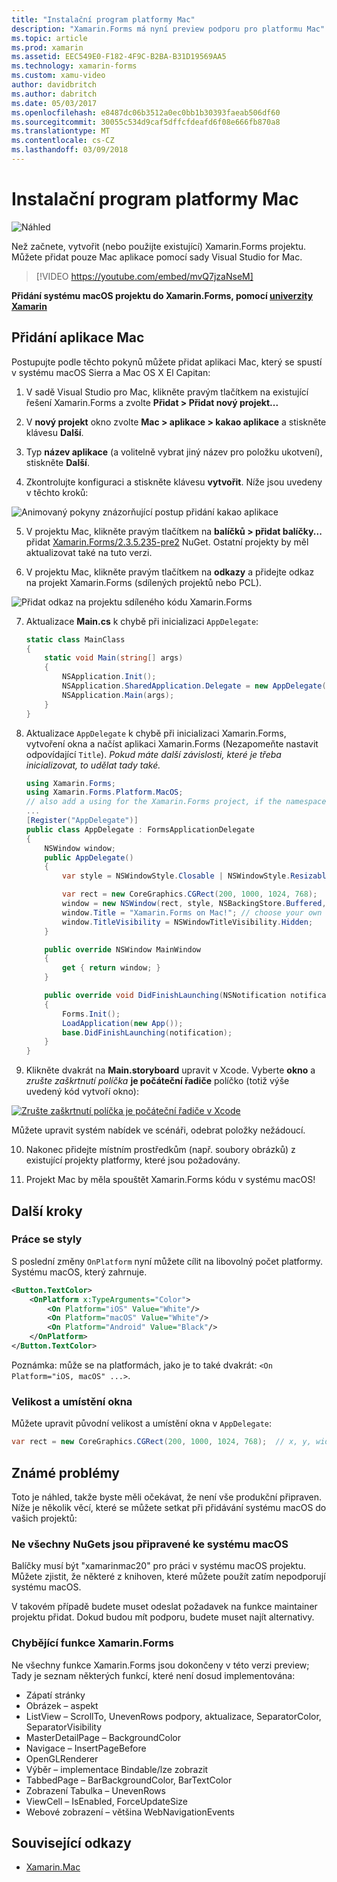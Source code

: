 ```yaml
---
title: "Instalační program platformy Mac"
description: "Xamarin.Forms má nyní preview podporu pro platformu Mac"
ms.topic: article
ms.prod: xamarin
ms.assetid: EEC549E0-F182-4F9C-B2BA-B31D19569AA5
ms.technology: xamarin-forms
ms.custom: xamu-video
author: davidbritch
ms.author: dabritch
ms.date: 05/03/2017
ms.openlocfilehash: e8487dc06b3512a0ec0bb1b30393faeab506df60
ms.sourcegitcommit: 30055c534d9caf5dffcfdeafd6f08e666fb870a8
ms.translationtype: MT
ms.contentlocale: cs-CZ
ms.lasthandoff: 03/09/2018
---
```

# <a name="mac-platform-setup"></a>Instalační program platformy Mac

![Náhled](~/media/shared/preview.png)

Než začnete, vytvořit (nebo použijte existující) Xamarin.Forms projektu.
Můžete přidat pouze Mac aplikace pomocí sady Visual Studio for Mac.

> [!VIDEO https://youtube.com/embed/mvQ7jzaNseM]

**Přidání systému macOS projektu do Xamarin.Forms, pomocí [univerzity Xamarin](https://university.xamarin.com/)**

## <a name="adding-a-mac-app"></a>Přidání aplikace Mac

Postupujte podle těchto pokynů můžete přidat aplikaci Mac, který se spustí v systému macOS Sierra a Mac OS X El Capitan:

1. V sadě Visual Studio pro Mac, klikněte pravým tlačítkem na existující řešení Xamarin.Forms a zvolte **Přidat > Přidat nový projekt...**

2. V **nový projekt** okno zvolte **Mac > aplikace > kakao aplikace** a stiskněte klávesu **Další**.

3. Typ **název aplikace** (a volitelně vybrat jiný název pro položku ukotvení), stiskněte **Další**.

4. Zkontrolujte konfiguraci a stiskněte klávesu **vytvořit**. Níže jsou uvedeny v těchto kroků:

  ![Animovaný pokyny znázorňující postup přidání kakao aplikace](mac-images/add-macos-proj.gif)

5. V projektu Mac, klikněte pravým tlačítkem na **balíčků > přidat balíčky...**  přidat [Xamarin.Forms/2.3.5.235-pre2](https://www.nuget.org/packages/Xamarin.Forms/2.3.5.235-pre2) NuGet. Ostatní projekty by měl aktualizovat také na tuto verzi.

6. V projektu Mac, klikněte pravým tlačítkem na **odkazy** a přidejte odkaz na projekt Xamarin.Forms (sdílených projektů nebo PCL).

  ![Přidat odkaz na projektu sdíleného kódu Xamarin.Forms](mac-images/references-sml.png)

7. Aktualizace **Main.cs** k chybě při inicializaci `AppDelegate`:

    ```csharp
    static class MainClass
    {
        static void Main(string[] args)
        {
            NSApplication.Init();
            NSApplication.SharedApplication.Delegate = new AppDelegate(); // add this line
            NSApplication.Main(args);
        }
    }
    ```

8. Aktualizace `AppDelegate` k chybě při inicializaci Xamarin.Forms, vytvoření okna a načíst aplikaci Xamarin.Forms (Nezapomeňte nastavit odpovídající `Title`). _Pokud máte další závislosti, které je třeba inicializovat, to udělat tady také._

    ```csharp
    using Xamarin.Forms;
    using Xamarin.Forms.Platform.MacOS;
    // also add a using for the Xamarin.Forms project, if the namespace is different to this file
    ...
    [Register("AppDelegate")]
    public class AppDelegate : FormsApplicationDelegate
    {
        NSWindow window;
        public AppDelegate()
        {
            var style = NSWindowStyle.Closable | NSWindowStyle.Resizable | NSWindowStyle.Titled;

            var rect = new CoreGraphics.CGRect(200, 1000, 1024, 768);
            window = new NSWindow(rect, style, NSBackingStore.Buffered, false);
            window.Title = "Xamarin.Forms on Mac!"; // choose your own Title here
            window.TitleVisibility = NSWindowTitleVisibility.Hidden;
        }

        public override NSWindow MainWindow
        {
            get { return window; }
        }

        public override void DidFinishLaunching(NSNotification notification)
        {
            Forms.Init();
            LoadApplication(new App());
            base.DidFinishLaunching(notification);
        }
    }
    ```

9. Klikněte dvakrát na **Main.storyboard** upravit v Xcode. Vyberte **okno** a _zrušte zaškrtnutí políčka_ **je počáteční řadiče** políčko (totiž výše uvedený kód vytvoří okno):

  [![Zrušte zaškrtnutí políčka je počáteční řadiče v Xcode](mac-images/xcode-init-controller-sml.png)](mac-images/xcode-init-controller.png#lightbox)

  Můžete upravit systém nabídek ve scénáři, odebrat položky nežádoucí.

10. Nakonec přidejte místním prostředkům (např. soubory obrázků) z existující projekty platformy, které jsou požadovány.

11. Projekt Mac by měla spouštět Xamarin.Forms kódu v systému macOS!

## <a name="next-steps"></a>Další kroky

### <a name="styling"></a>Práce se styly

S poslední změny `OnPlatform` nyní můžete cílit na libovolný počet platformy. Systému macOS, který zahrnuje.

```xml
<Button.TextColor>
    <OnPlatform x:TypeArguments="Color">
        <On Platform="iOS" Value="White"/>
        <On Platform="macOS" Value="White"/>
        <On Platform="Android" Value="Black"/>
    </OnPlatform>
</Button.TextColor>
```

Poznámka: může se na platformách, jako je to také dvakrát: `<On Platform="iOS, macOS" ...>`.

### <a name="window-size-and-position"></a>Velikost a umístění okna

Můžete upravit původní velikost a umístění okna v `AppDelegate`:

```csharp
var rect = new CoreGraphics.CGRect(200, 1000, 1024, 768);  // x, y, width, height
```

## <a name="known-issues"></a>Známé problémy

Toto je náhled, takže byste měli očekávat, že není vše produkční připraven. Níže je několik věcí, které se můžete setkat při přidávání systému macOS do vašich projektů:

### <a name="not-all-nugets-are-ready-for-macos"></a>Ne všechny NuGets jsou připravené ke systému macOS

Balíčky musí být "xamarinmac20" pro práci v systému macOS projektu. Můžete zjistit, že některé z knihoven, které můžete použít zatím nepodporují systému macOS.

V takovém případě budete muset odeslat požadavek na funkce maintainer projektu přidat. Dokud budou mít podporu, budete muset najít alternativy.

### <a name="missing-xamarinforms-features"></a>Chybějící funkce Xamarin.Forms

Ne všechny funkce Xamarin.Forms jsou dokončeny v této verzi preview; Tady je seznam některých funkcí, které není dosud implementována:

* Zápatí stránky
* Obrázek – aspekt
* ListView – ScrollTo, UnevenRows podpory, aktualizace, SeparatorColor, SeparatorVisibility
* MasterDetailPage – BackgroundColor
* Navigace – InsertPageBefore
* OpenGLRenderer
* Výběr – implementace Bindable/lze zobrazit
* TabbedPage – BarBackgroundColor, BarTextColor
* Zobrazení Tabulka – UnevenRows
* ViewCell – IsEnabled, ForceUpdateSize
* Webové zobrazení – většina WebNavigationEvents


## <a name="related-links"></a>Související odkazy

- [Xamarin.Mac](~/mac/index.yml)
